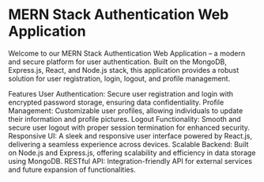 # MERN Stack Authentication Web Application

Welcome to our MERN Stack Authentication Web Application – a modern and secure platform for user authentication. Built on the MongoDB, Express.js, React, and Node.js stack, this application provides a robust solution for user registration, login, logout, and profile management.

Features
User Authentication: Secure user registration and login with encrypted password storage, ensuring data confidentiality.
Profile Management: Customizable user profiles, allowing individuals to update their information and profile pictures.
Logout Functionality: Smooth and secure user logout with proper session termination for enhanced security.
Responsive UI: A sleek and responsive user interface powered by React.js, delivering a seamless experience across devices.
Scalable Backend: Built on Node.js and Express.js, offering scalability and efficiency in data storage using MongoDB.
RESTful API: Integration-friendly API for external services and future expansion of functionalities.
